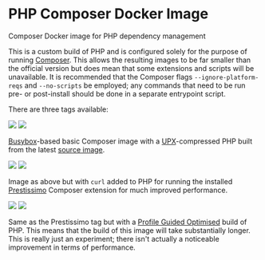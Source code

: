 # PHP Composer Docker Image
Composer Docker image for PHP dependency management

This is a custom build of PHP and is configured solely for the purpose of running [Composer](https://getcomposer.org). This allows the resulting images to be far smaller than the official version but does mean that some extensions and scripts will be unavailable. It is recommended that the Composer flags `--ignore-platform-reqs` and `--no-scripts` be employed; any commands that need to be run pre- or post-install should be done in a separate entrypoint script.

There are three tags available:

[![](https://images.microbadger.com/badges/version/nevstokes/composer.svg)](https://microbadger.com/images/nevstokes/composer "Get your own version badge on microbadger.com") [![](https://images.microbadger.com/badges/image/nevstokes/composer.svg)](https://microbadger.com/images/nevstokes/composer "Get your own image badge on microbadger.com")

[Busybox](https://www.busybox.net)-based basic Composer image with a [UPX](https://upx.github.io)-compressed PHP built from the latest [source image](https://hub.docker.com/r/nevstokes/php-7.1/).

[![](https://images.microbadger.com/badges/version/nevstokes/composer:prestissimo.svg)](https://microbadger.com/images/nevstokes/composer:prestissimo "Get your own version badge on microbadger.com") [![](https://images.microbadger.com/badges/image/nevstokes/composer:prestissimo.svg)](https://microbadger.com/images/nevstokes/composer:prestissimo "Get your own image badge on microbadger.com")

Image as above but with `curl` added to PHP for running the installed [Prestissimo](https://github.com/hirak/prestissimo) Composer extension for much improved performance.

[![](https://images.microbadger.com/badges/version/nevstokes/composer:pgo.svg)](https://microbadger.com/images/nevstokes/composer:pgo "Get your own version badge on microbadger.com") [![](https://images.microbadger.com/badges/image/nevstokes/composer:pgo.svg)](https://microbadger.com/images/nevstokes/composer:pgo "Get your own image badge on microbadger.com")

Same as the Prestissimo tag but with a [Profile Guided Optimised](https://software.intel.com/en-us/blogs/2015/10/09/pgo-let-it-go-php) build of PHP. This means that the build of this image will take substantially longer. This is really just an experiment; there isn't actually a noticeable improvement in terms of performance.
